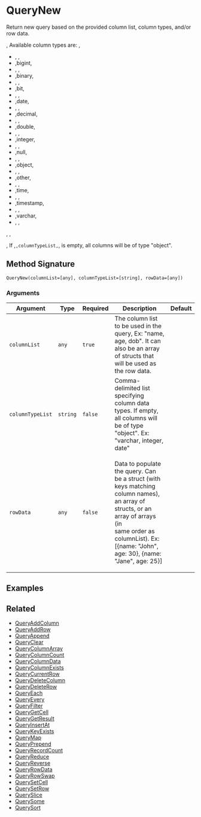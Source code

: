 # QueryNew

Return new query based on the provided column list, column types, and/or row data.

, Available column types are: ,

* , ,
* ,bigint,
* , ,
* ,binary,
* , ,
* ,bit,
* , ,
* ,date,
* , ,
* ,decimal,
* , ,
* ,double,
* , ,
* ,integer,
* , ,
* ,null,
* , ,
* ,object,
* , ,
* ,other,
* , ,
* ,time,
* , ,
* ,timestamp,
* , ,
* ,varchar,
* , ,

, ,

, If ,`,columnTypeList,`, is empty, all columns will be of type "object".

## Method Signature

```
QueryNew(columnList=[any], columnTypeList=[string], rowData=[any])
```

### Arguments

| Argument         | Type     | Required | Description                                                                                                                                                                                                               | Default |
| ---------------- | -------- | -------- | ------------------------------------------------------------------------------------------------------------------------------------------------------------------------------------------------------------------------- | ------- |
| `columnList`     | `any`    | `true`   | The column list to be used in the query, Ex: "name, age, dob". It can also be an array of structs that will be used as the row data.                                                                                      |         |
| `columnTypeList` | `string` | `false`  | Comma-delimited list specifying column data types. If empty, all columns will be of type "object". Ex: "varchar, integer, date"                                                                                           |         |
| `rowData`        | `any`    | `false`  | <p>Data to populate the query. Can be a struct (with keys matching column names), an array of structs, or an array of arrays (in<br>same order as columnList). Ex: [{name: "John", age: 30}, {name: "Jane", age: 25}]</p> |         |

## Examples

## Related

* [QueryAddColumn](queryaddcolumn.md)
* [QueryAddRow](queryaddrow.md)
* [QueryAppend](queryappend.md)
* [QueryClear](queryclear.md)
* [QueryColumnArray](querycolumnarray.md)
* [QueryColumnCount](querycolumncount.md)
* [QueryColumnData](querycolumndata.md)
* [QueryColumnExists](querycolumnexists.md)
* [QueryCurrentRow](querycurrentrow.md)
* [QueryDeleteColumn](querydeletecolumn.md)
* [QueryDeleteRow](querydeleterow.md)
* [QueryEach](queryeach.md)
* [QueryEvery](queryevery.md)
* [QueryFilter](queryfilter.md)
* [QueryGetCell](querygetcell.md)
* [QueryGetResult](querygetresult.md)
* [QueryInsertAt](queryinsertat.md)
* [QueryKeyExists](querykeyexists.md)
* [QueryMap](querymap.md)
* [QueryPrepend](queryprepend.md)
* [QueryRecordCount](queryrecordcount.md)
* [QueryReduce](queryreduce.md)
* [QueryReverse](queryreverse.md)
* [QueryRowData](queryrowdata.md)
* [QueryRowSwap](queryrowswap.md)
* [QuerySetCell](querysetcell.md)
* [QuerySetRow](querysetrow.md)
* [QuerySlice](queryslice.md)
* [QuerySome](querysome.md)
* [QuerySort](querysort.md)
